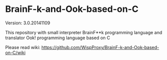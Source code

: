 BrainF-k-and-Ook-based-on-C
===========================

Version: 3.0.20141109

This repository with small interpreter BrainF**k programming language and translator Ook! programming language based on C

Please read wiki:
https://github.com/WispProxy/BrainF-k-and-Ook-based-on-C/wiki
